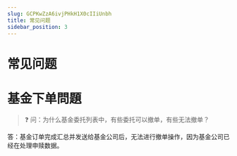 ```yaml
---
slug: GCPKwZzA6ivjPHkH1X0cIIiUnbh
title: 常见问题
sidebar_position: 3
---
```



# 常见问题


# 基金下单問題


> ❓ 问：为什么基金委托列表中，有些委托可以撤单，有些无法撤单？


答：基金订单完成汇总并发送给基金公司后，无法进行撤单操作，因为基金公司已经在处理申赎数据。

